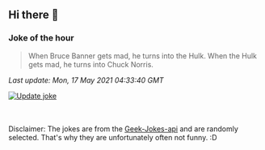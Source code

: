 ## Hi there 👋

### Joke of the hour
<!-- joke -->
>When Bruce Banner gets mad, he turns into the Hulk. When the Hulk gets mad, he turns into Chuck Norris.
<!-- /joke -->

*Last update: Mon, 17 May 2021 04:33:40 GMT*

[![Update joke](https://github.com/nclskfm/nclskfm/actions/workflows/joke.yml/badge.svg)](https://github.com/nclskfm/nclskfm/actions/workflows/joke.yml)

<br><br>
Disclaimer: The jokes are from the [Geek-Jokes-api](https://github.com/sameerkumar18/geek-joke-api) and are randomly selected. That's why they are unfortunately often not funny. :D
